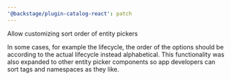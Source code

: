 ```yaml
---
'@backstage/plugin-catalog-react': patch
---
```


Allow customizing sort order of entity pickers

In some cases, for example the lifecycle, the order of
the options should be according to the actual lifecycle
instead alphabetical. This functionality was also expanded
to other entity picker components so app developers can
sort tags and namespaces as they like.
